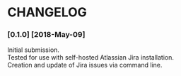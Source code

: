 CHANGELOG
===

### [0.1.0] [2018-May-09]  

Initial submission.  
Tested for use with self-hosted Atlassian Jira installation.  
Creation and update of Jira issues via command line.  
